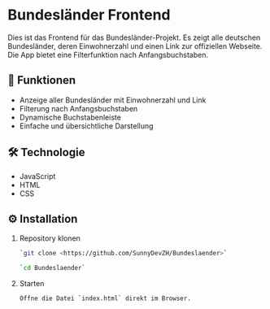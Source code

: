 # Bundesländer Frontend

Dies ist das Frontend für das Bundesländer-Projekt. Es zeigt alle deutschen Bundesländer, deren Einwohnerzahl und einen Link zur offiziellen Webseite. Die App bietet eine Filterfunktion nach Anfangsbuchstaben.

## 🚀 Funktionen

- Anzeige aller Bundesländer mit Einwohnerzahl und Link
- Filterung nach Anfangsbuchstaben
- Dynamische Buchstabenleiste
- Einfache und übersichtliche Darstellung

## 🛠️ Technologie

- JavaScript
- HTML
- CSS

## ⚙️ Installation

1. Repository klonen  
    ```bash
   `git clone <https://github.com/SunnyDevZH/Bundeslaender>`  
   ```
   ```bash
   `cd Bundeslaender`
   ```
   
2. Starten  
    ```bash
   Öffne die Datei `index.html` direkt im Browser.
   ```

